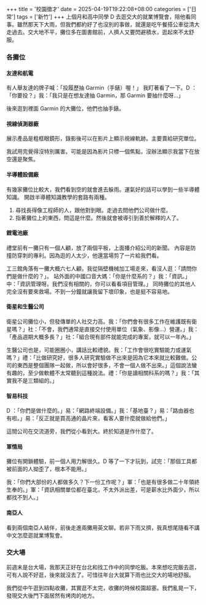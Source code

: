 +++
title = '校園徵才'
date = 2025-04-19T19:22:08+08:00
categories = ['日常']
tags = ['新竹']
+++
上個月和高中同學 D 去逛交大的就業博覽會，陪他看同事。雖然那天下大雨，但我們都約好了也沒別的事做，就還是吃午餐搭公車從清大走過去。交大地不平，攤位多在圖書館前，人擠人又要閃避積水，逛起來不太舒服。

### 各攤位
#### 友達和航電
有人舉友達的牌子喊：「投履歷抽 Garmin（手錶）喔！」
我盯著看了一下。D ：「你要投？」我：「我只是在想友達抽 Garmin，那 Garmin 要抽什麼呀…」

後來逛到裡面 Garmin 的大攤位，他們也抽手錶。

#### 視線偵測器廠
展示產品是粗框眼鏡形，錄影後可以在影片上顯示視線軌跡。主要賣給研究單位。

我試用完覺得沒特別厲害。可能是因為影片只標一個焦點，沒辦法顯示我當下在放空還是聚焦。

#### 半導體設備廠
有幾家攤位比較大，我們看到空的就會進去躲雨。運氣好的話可以學到一些半導體知識。
開啟半導體知識教學的套路有兩種。
1. 尋找長得像工程師的人，跟他對到眼。走過去問他們公司做什麼。
2. 指著攤位上的東西，問這是什麼。然後就會被導引到善於解釋的人了。

#### 鋰電池廠
禮堂前有一攤只有一個人顧，放了兩個平板，上面播介紹公司的新聞。
內容是防撞防穿刺的專利。因為逛的人太少，他還當場剪了一片給我們看。

工三館角落有一攤大概六七人顧，我從隔壁機械加工場走來，看沒人逛：「請問你們是做什麼的？」。
站外面的中國口音大媽：「你是什麼系的？」我：「資訊。」中：「資訊管理呀。我們沒有相關的，你可以看看項目管理。」
同時攤位的其他人完全沒有要來救場。不到一分鐘就讓我留下壞印象，也是挺不容易地。

#### 衛星和生醫公司
衛星公司攤位小，但發傳單的人社交力高。我：「你們會有很多工作在維護既有衛星嗎？」社：「不會，我們通常是直接交付使用單位（氣象、影像…）營運。」我：「產品週期大概多長？」社：「組合現有部件就能完成的專案，就可以一年內。」

生醫公司也是，可能圈圈小，講話比較禮貌。我：「工作會很吃實驗能力或運氣嗎？」禮：「比做研究好，很多人研究實驗做不出來是因為它本來就比較難做。公司的東西是整個團隊一起做，所以會好很多，不會一個人做不出來。」這個說法蠻有趣的，至少做軟體不太常聽到這種說法。禮：「你是讀相關科系的嗎？」我：「其實我不是三類組的。」

#### 智易科技
D ：「你們是做什麼的。」易：「網路終端設備。」我：「基地臺？」易：「路由器也有啦。」易：「反正就是買高通的晶片來，看客人要什麼就做給他們。」

這間公司在交流道旁，我們從小看到大。終於知道是作什麼了。

#### 軍情局
攤位有開鎖體驗，前一個人用力解很久。D 等了一下才玩到，試完：「那個工具都被前面的人拗歪了，根本不能用。」

我：「你們大部份的人都做多久？下一份工作呢？」軍：「也是有很多做二十年領終生奉的。」軍：「資訊相關單位都在臺北，不太外派出差，可是薪水比外面少，所以都找不到人。」

#### 南亞人
看到兩個南亞人結伴，前後走進兩攤用英文聊。若非下雨又擠，我真想尾隨看不講中文怎麼逛就業博覧會。

### 交大場
前週末是台大場，我那天正好在台北和找工作中的同學吃飯。本來想吃完飯去逛，可有人說不好逛，後來就沒去了。可惜往年台大就算下雨也比交大的場地舒服。

我們從中午逛到四點收攤，其實逛不太完，收攤的時候校園超塞。我們亂晃一下，發現交大後門下面居然有烤肉的地方。
